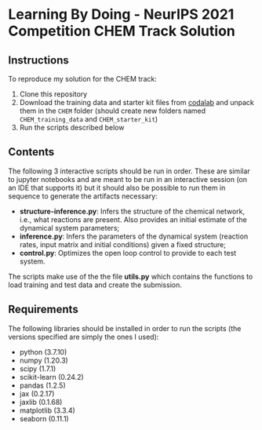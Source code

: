 # Learning By Doing - NeurIPS 2021 Competition CHEM Track Solution


## Instructions

To reproduce my solution for the CHEM track:

1. Clone this repository
2. Download the training data and starter kit files from [codalab](https://competitions.codalab.org/competitions/33378#participate-get_starting_kit) and unpack them in the `CHEM` folder (should create new folders named `CHEM_training_data` and `CHEM_starter_kit`)
3. Run the scripts described below

## Contents

The following 3 interactive scripts should be run in order. These are similar to jupyter notebooks and are meant to be run in an interactive session (on an IDE that supports it) but it should also be possible to run them in sequence to generate the artifacts necessary:

* **structure-inference.py**: Infers the structure of the chemical network, i.e., what reactions are present. Also provides an initial estimate of the dynamical system parameters;
* **inference.py**: Infers the parameters of the dynamical system (reaction rates, input matrix and initial conditions) given a fixed structure;
* **control.py**: Optimizes the open loop control to provide to each test system.

The scripts make use of the the file **utils.py** which contains the functions to load training and test data and create the submission.

## Requirements

The following libraries should be installed in order to run the scripts (the versions specified are simply the ones I used):

* python (3.7.10)
* numpy (1.20.3)
* scipy (1.7.1)
* scikit-learn (0.24.2)
* pandas (1.2.5)
* jax (0.2.17)
* jaxlib (0.1.68)
* matplotlib (3.3.4)
* seaborn (0.11.1)
